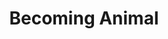 ---
"\uFEFFauthor_sort": Abram, David
authors: David Abram
comments: ''
cover: "/Users/Raman/Calibre Library/David Abram/Becoming Animal (186)/cover.jpg"
formats: mobi
id: '186'
identifiers: ''
isbn: ''
languages: ''
library_name: Calibre Library
pubdate: '0101-01-01T09:00:00+09:00'
publisher: ''
rating: ''
series: ''
series_index: '1.0'
size: '915892'
tags: ''
timestamp: '0101-01-01T09:00:00+09:00'
title: Becoming Animal
title_sort: Becoming Animal
uuid: 38b4fd29-1039-440a-a6ff-ea1e6935946b
"#format": MOBI
layout: book
link: false
---